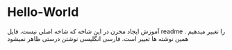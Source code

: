 # Hello-World
آموزش ایجاد مخزن
در این شاخه که شاخه اصلی نیست، فایل readme را تغییر میدهیم .
همین نوشته ها تغییر است. 
فارسی انگلیسی نوشتن درستی ظاهر نمیشود
